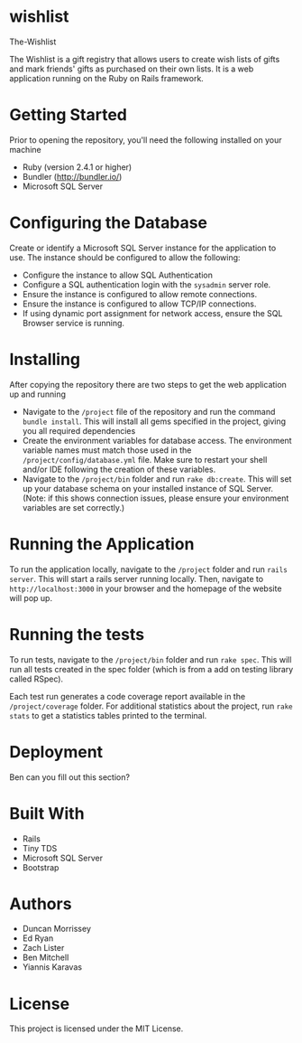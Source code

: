 # wishlist
The-Wishlist

The Wishlist is a gift registry that allows users to create wish lists of gifts and mark friends' gifts as purchased on their own lists. It is a web application running on the Ruby on Rails framework.

# Getting Started

Prior to opening the repository, you'll need the following installed on your machine
 
 * Ruby (version 2.4.1 or higher)
 * Bundler (http://bundler.io/)
 * Microsoft SQL Server 
 
 # Configuring the Database

 Create or identify a Microsoft SQL Server instance for the application to use. The instance should be configured to allow the following:

 * Configure the instance to allow SQL Authentication
 * Configure a SQL authentication login with the `sysadmin` server role.
 * Ensure the instance is configured to allow remote connections.
 * Ensure the instance is configured to allow TCP/IP connections.
 * If using dynamic port assignment for network access, ensure the SQL Browser service is running.

 # Installing
 
 After copying the repository there are two steps to get the web application up and running
 
 * Navigate to the `/project` file of the repository and run the command `bundle install`. This will install all gems specified in the project, giving you all required dependencies
 * Create the environment variables for database access. The environment variable names must match those used in the `/project/config/database.yml` file. Make sure to restart your shell and/or IDE following the creation of these variables.
 * Navigate to the `/project/bin` folder and run `rake db:create`. This will set up your database schema on your installed instance of SQL Server. (Note: if this shows connection issues, please ensure your environment variables are set correctly.)
 
 # Running the Application
 
 To run the application locally, navigate to the `/project` folder and run `rails server`. This will start a rails server running locally. Then, navigate to `http://localhost:3000` in your browser and the homepage of the website will pop up.
 
 # Running the tests
 
 To run tests, navigate to the `/project/bin` folder and run `rake spec`. This will run all tests created in the spec folder (which is from a add on testing library called RSpec).

 Each test run generates a code coverage report available in the `/project/coverage` folder. For additional statistics about the project, run `rake stats` to get a statistics tables printed to the terminal.
 
 # Deployment
 
 Ben can you fill out this section?
 
 # Built With
 
 * Rails
 * Tiny TDS
 * Microsoft SQL Server
 * Bootstrap

# Authors

* Duncan Morrissey
* Ed Ryan
* Zach Lister
* Ben Mitchell
* Yiannis Karavas

# License

This project is licensed under the MIT License.


